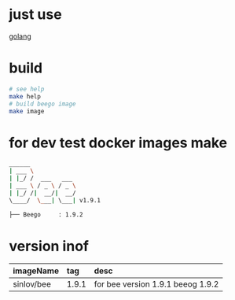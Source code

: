 # just use

[golang](https://hub.docker.com/_/golang/)

# build

```sh
# see help
make help
# build beego image
make image
```

# for dev test docker images make

```sh
______
| ___ \
| |_/ /  ___   ___
| ___ \ / _ \ / _ \
| |_/ /|  __/|  __/
\____/  \___| \___| v1.9.1

├── Beego     : 1.9.2
```

# version inof

| imageName | tag | desc |
|:----------|:----|:-----|
| sinlov/bee | 1.9.1 | for bee version 1.9.1 beeog 1.9.2 |
